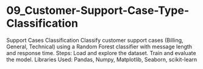 # 09_Customer-Support-Case-Type-Classification
Support Cases Classification Classify customer support cases (Billing, General, Technical) using a Random Forest classifier with message length and response time.  Steps: Load and explore the dataset.  Train and evaluate the model.  Libraries Used: Pandas, Numpy, Matplotlib, Seaborn, scikit-learn
